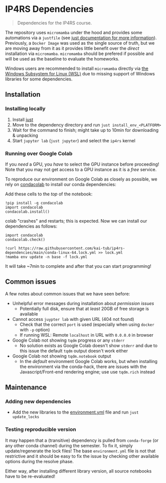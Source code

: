 # IP4RS Dependencies

> Dependencies for the IP4RS course.

The repository uses `micromamba` under the hood and provides some automations via a `justfile`
(see [just documentation for more information](https://github.com/casey/just)).
Previously, a `Docker Image` was used as the single source of truth,
but we are moving away from it as it provides little benefit over the
_direct_ installation via `micromamba`. `micromamba` should be prefered if possible and will be used
as the baseline to evaluate the homeworks.

<!-- Only MacOS users with an ARM chip (`M1/M2`) _must_ use `docker` to ensure that
they install the identical libraries and that all of them are available. -->
Windows users are recommended to install `micromamba` directly via
[the Windows Subsystem for Linux (WSL)](https://learn.microsoft.com/en-us/windows/wsl/install) due
to missing support of Windows libraries for some dependencies.

## Installation

### Installing locally

1. Install [just](https://github.com/casey/just)
2. Move to the dependency directory and run `just install_env_<PLATFORM>`
3. Wait for the command to finish; might take up to 10min for downloading & unpacking
4. Start `jupyter lab` (`just jupyter`) and select the `ip4rs` kernel

### Running over Google Colab
If you _need_ a GPU, you _have_ to select the GPU instance before proceeding!
Note that you may not get access to a GPU instance as it is a _free_ service.

To reproduce our environment on Google Colab as closely as possible, we rely on
[condacolab](https://github.com/conda-incubator/condacolab) to install our
conda dependencies:

Add these cells to the _top_ of the notebook:
```
!pip install -q condacolab
import condacolab
condacolab.install()
```

colab "crashes" and restarts; this is expected.
Now we can install our dependencies as follows:

```
import condacolab
condacolab.check()

!curl https://raw.githubusercontent.com/kai-tub/ip4rs-dependencies/main/conda-linux-64.lock.yml >> lock.yml
!mamba env update -n base -f lock.yml
```

It will take ~7min to complete and after that you can start programming!

## Common issues

A few notes about common issues that we have seen before:
- Unhelpful error messages during installation about _permission issues_
  - Potentially full disk, ensure that at _least_ 20GB of free storage is available
- Cannot access `juypter lab` with given URL (404 not found)
  - Check that the correct `port` is used (especially when using `docker` with `-p` option)
  - If running WSL: Remote `localhost` in URL with `0.0.0.0` in browser
- Google Colab not showing `tqdm` progress or any `stderr`
  - No solution exists as Google Colab doesn't show `stderr` and due to this issue
  the default `tqdm` output doesn't work either
- Google Colab not showing `tqdm.notebook` output
  - In the _default_ environment Google Colab works, but when installing the environment
  via the conda-hack, there are issues with the Javascript/Front-end rendering engine; use
  use `tqdm.rich` instead


## Maintenance

### Adding new dependencies
- Add the new libraries to the [environment.yml](./environment.yml) file and run `just update_locks`

### Testing reproducible version
It may happen that a (transitive) dependency is pulled from `conda-forge`
(or any other conda channel) during the semester.
To fix it, simply update/regenerate the lock files!
The base `environment.yml` file is not that restrictive and it should be easy
to fix the issue by checking other available options during the resolve phase.

<!--As a result, the `docker build` and the direct installation via the `lock.yml`
file will fail, as `micromamba` won't be able to _find_ the pulled library.
To fix this, one can directly [update the dependencies](#adding-new-dependencies)
or use the `relaxed_lock.yml` file in the mean-time.
-->

Either way, after installing different library version, all source notebooks have
to be re-evaluated!

